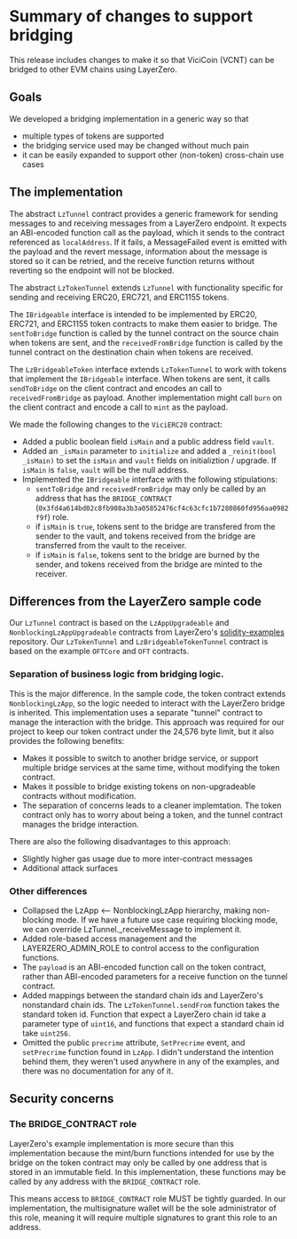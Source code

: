 # Summary of changes to support bridging

This release includes changes to make it so that ViciCoin (VCNT) can be bridged to other EVM chains using LayerZero.

## Goals

We developed a bridging implementation in a generic way so that 
- multiple types of tokens are supported
- the bridging service used may be changed without much pain
- it can be easily expanded to support other (non-token) cross-chain use cases

## The implementation

The abstract `LzTunnel` contract provides a generic framework for sending messages to and receiving messages from a LayerZero endpoint. It expects an ABI-encoded function call as the payload, which it sends to the contract referenced as `localAddress`. If it fails, a MessageFailed event is emitted with the payload and the revert message, information about the message is stored so it can be retried, and the receive function returns without reverting so the endpoint will not be blocked.

The abstract `LzTokenTunnel` extends `LzTunnel` with functionality specific for sending and receiving ERC20, ERC721, and ERC1155 tokens.

The `IBridgeable` interface is intended to be implemented by ERC20, ERC721, and ERC1155 token contracts to make them easier to bridge. The `sentToBridge` function is called by the tunnel contract on the source chain when tokens are sent, and the `receivedFromBridge` function is called by the tunnel contract on the destination chain when tokens are received.

The `LzBridgeableToken` interface extends `LzTokenTunnel` to work with tokens that implement the `IBridgeable` interface. When tokens are sent, it calls `sendToBridge` on the client contract and encodes an call to `receivedFromBridge` as payload. Another implementation might call `burn` on the client contract and encode a call to `mint` as the payload.

We made the following changes to the `ViciERC20` contract:
- Added a public boolean field `isMain` and a public address field `vault`.
- Added an `_isMain` parameter to `initialize` and added a `_reinit(bool _isMain)` to set the `isMain` and `vault` fields on initializtion / upgrade. If `isMain` is `false`, `vault` will be the null address.
- Implemented the `IBridgeable` interface with the following stipulations:
    - `sentToBridge` and `receivedFromBridge` may only be called by an address that has the `BRIDGE_CONTRACT` (`0x3fd4a614bd02c8fb908a3b3a05852476cf4c63cfc1b7280860fd956aa0982f9f`) role.
    - if `isMain` is `true`, tokens sent to the bridge are transfered from the sender to the vault, and tokens received from the bridge are transferred from the vault to the receiver.
    - if `isMain` is `false`, tokens sent to the bridge are burned by the sender, and tokens received from the bridge are minted to the receiver.

## Differences from the LayerZero sample code

Our `LzTunnel` contract is based on the `LzAppUpgradeable` and `NonblockingLzAppUpgradeable` contracts from LayerZero's [solidity-examples](https://github.com/LayerZero-Labs/solidity-examples/tree/main) repository. Our `LzTokenTunnel` and `LzBridgeableTokenTunnel` contract is based on the example `OFTCore` and `OFT` contracts.

### Separation of business logic from bridging logic.
This is the major difference. In the sample code, the token contract extends `NonblockingLzApp`, so the logic needed to interact with the LayerZero bridge is inherited. This implementation uses a separate "tunnel" contract to manage the interaction with the bridge. This approach was required for our project to keep our token contract under the 24,576 byte limit, but it also provides the following benefits:

- Makes it possible to switch to another bridge service, or support multiple bridge services at the same time, without modifying the token contract.
- Makes it possible to bridge existing tokens on non-upgradeable contracts without modification.
- The separation of concerns leads to a cleaner implemtation. The token contract only has to worry about being a token, and the tunnel contract manages the bridge interaction.

There are also the following disadvantages to this approach:

- Slightly higher gas usage due to more inter-contract messages
- Additional attack surfaces

### Other differences
- Collapsed the LzApp <-- NonblockingLzApp hierarchy, making non-blocking mode. If we have a future use case requiring blocking mode, we can override LzTunnel._receiveMessage to implement it.
- Added role-based access management and the LAYERZERO_ADMIN_ROLE to control access to the configuration functions.
- The `payload` is an ABI-encoded function call on the token contract, rather than ABI-encoded parameters for a receive function on the tunnel contract.
- Added mappings between the standard chain ids and LayerZero's nonstandard chain ids. The `LzTokenTunnel.sendFrom` function takes the standard token id. Function that expect a LayerZero chain id take a parameter type of `uint16`, and functions that expect a standard chain id take `uint256`.
- Omitted the public `precrime` attribute, `SetPrecrime` event, and `setPrecrime` function found in `LzApp`. I didn't understand the intention behind them, they weren't used anywhere in any of the examples, and there was no documentation for any of it.

## Security concerns
### The BRIDGE_CONTRACT role
LayerZero's example implementation is more secure than this implementation because the mint/burn functions  intended for use by the bridge on the token contract may only be called by one address that is stored in an immutable field. In this implementation, these functions may be called by any address with the `BRIDGE_CONTRACT` role.

This means access to `BRIDGE_CONTRACT` role MUST be tightly guarded. In our implementation, the multisignature wallet will be the sole administrator of this role, meaning it will require multiple signatures to grant this role to an address.
